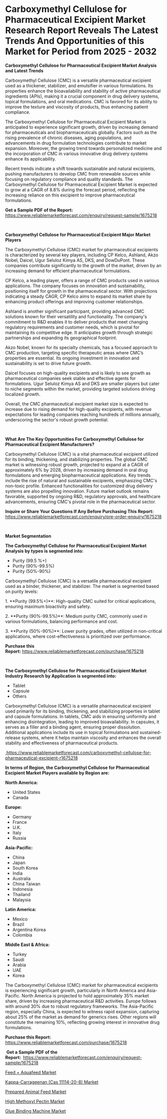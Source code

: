 <p><h1>Carboxymethyl Cellulose for Pharmaceutical Excipient Market Research Report Reveals The Latest Trends And Opportunities of this Market for Period from 2025 - 2032</h1></p><p><strong>Carboxymethyl Cellulose for Pharmaceutical Excipient Market Analysis and Latest Trends</strong></p>
<p><p>Carboxymethyl Cellulose (CMC) is a versatile pharmaceutical excipient used as a thickener, stabilizer, and emulsifier in various formulations. Its properties enhance the bioavailability and stability of active pharmaceutical ingredients (APIs), making it a crucial component in drug delivery systems, topical formulations, and oral medications. CMC is favored for its ability to improve the texture and viscosity of products, thus enhancing patient compliance.</p><p>The Carboxymethyl Cellulose for Pharmaceutical Excipient Market is anticipated to experience significant growth, driven by increasing demand for pharmaceuticals and biopharmaceuticals globally. Factors such as the rising prevalence of chronic diseases, aging populations, and advancements in drug formulation technologies contribute to market expansion. Moreover, the growing trend towards personalized medicine and the incorporation of CMC in various innovative drug delivery systems enhance its applicability.</p><p>Recent trends indicate a shift towards sustainable and natural excipients, pushing manufacturers to develop CMC from renewable sources while focusing on regulatory compliance and quality standards. The Carboxymethyl Cellulose for Pharmaceutical Excipient Market is expected to grow at a CAGR of 8.8% during the forecast period, reflecting the increasing reliance on this excipient to improve pharmaceutical formulations.</p></p>
<p><strong>Get a Sample PDF of the Report:&nbsp;</strong> <a href="https://www.reliablemarketforecast.com/enquiry/request-sample/1675218?utm_campaign=2130&utm_medium=2&utm_source=Github&utm_content=ia&utm_term=25032025&utm_id=carboxymethyl-cellulose-for-pharmaceutical-excipient">https://www.reliablemarketforecast.com/enquiry/request-sample/1675218</a></p>
<p>&nbsp;</p>
<p><strong>Carboxymethyl Cellulose for Pharmaceutical Excipient Major Market Players</strong></p>
<p><p>The Carboxymethyl Cellulose (CMC) market for pharmaceutical excipients is characterized by several key players, including CP Kelco, Ashland, Akzo Nobel, Daicel, Ugur Seluloz Kimya AS, DKS, and DowDuPont. These companies contribute significantly to the growth of the market, driven by an increasing demand for efficient pharmaceutical formulations.</p><p>CP Kelco, a leading player, offers a range of CMC products used in various applications. The company focuses on innovation and sustainability, positioning itself for growth in the pharmaceutical sector. With projections indicating a steady CAGR, CP Kelco aims to expand its market share by enhancing product offerings and improving customer relationships.</p><p>Ashland is another significant participant, providing advanced CMC solutions known for their versatility and functionality. The company's commitment to R&D enables it to deliver products that meet changing regulatory requirements and customer needs, which is pivotal for maintaining its competitive edge. It anticipates growth through strategic partnerships and expanding its geographical footprint.</p><p>Akzo Nobel, known for its specialty chemicals, has a focused approach to CMC production, targeting specific therapeutic areas where CMC’s properties are essential. Its ongoing investment in innovation and sustainability is set to drive future growth.</p><p>Daicel focuses on high-quality excipients and is likely to see growth as pharmaceutical companies seek stable and effective agents for formulations. Ugur Seluloz Kimya AS and DKS are smaller players but cater to niche segments within the market, providing targeted solutions driving localized growth.</p><p>Overall, the CMC pharmaceutical excipient market size is expected to increase due to rising demand for high-quality excipients, with revenue expectations for leading companies reaching hundreds of millions annually, underscoring the sector's robust growth potential.</p></p>
<p>&nbsp;</p>
<p><strong>What Are The Key Opportunities For Carboxymethyl Cellulose for Pharmaceutical Excipient Manufacturers?</strong></p>
<p><p>Carboxymethyl Cellulose (CMC) is a vital pharmaceutical excipient utilized for its binding, thickening, and stabilizing properties. The global CMC market is witnessing robust growth, projected to expand at a CAGR of approximately 6% by 2028, driven by increasing demand in oral drug formulations and emerging biopharmaceutical applications. Key trends include the rise of natural and sustainable excipients, emphasizing CMC's non-toxic profile. Enhanced functionalities for customized drug delivery systems are also propelling innovation. Future market outlook remains favorable, supported by ongoing R&D, regulatory approvals, and healthcare advancements, ensuring CMC's pivotal role in the pharmaceutical sector.</p></p>
<p><strong>Inquire or Share Your Questions If Any Before Purchasing This Report:</strong> <a href="https://www.reliablemarketforecast.com/enquiry/pre-order-enquiry/1675218?utm_campaign=2130&utm_medium=2&utm_source=Github&utm_content=ia&utm_term=25032025&utm_id=carboxymethyl-cellulose-for-pharmaceutical-excipient">https://www.reliablemarketforecast.com/enquiry/pre-order-enquiry/1675218</a></p>
<p>&nbsp;</p>
<p><strong>Market Segmentation</strong></p>
<p><strong>The Carboxymethyl Cellulose for Pharmaceutical Excipient Market Analysis by types is segmented into:</strong></p>
<p><ul><li>Purity (99.5 %+)</li><li>Purity (90%-99.5%)</li><li>Purity (50%-90%)</li></ul></p>
<p><p>Carboxymethyl Cellulose (CMC) is a versatile pharmaceutical excipient used as a binder, thickener, and stabilizer. The market is segmented based on purity levels: </p><p>1. **Purity (99.5%+)**: High-quality CMC suited for critical applications, ensuring maximum bioactivity and safety.</p><p>2. **Purity (90%-99.5%)**: Medium purity CMC, commonly used in various formulations, balancing performance and cost.</p><p>3. **Purity (50%-90%)**: Lower purity grades, often utilized in non-critical applications, where cost-effectiveness is prioritized over performance.</p></p>
<p><strong>Purchase this Report:&nbsp;</strong><a href="https://www.reliablemarketforecast.com/purchase/1675218?utm_campaign=2130&utm_medium=2&utm_source=Github&utm_content=ia&utm_term=25032025&utm_id=carboxymethyl-cellulose-for-pharmaceutical-excipient">https://www.reliablemarketforecast.com/purchase/1675218</a></p>
<p>&nbsp;</p>
<p><strong>The Carboxymethyl Cellulose for Pharmaceutical Excipient Market Industry Research by Application is segmented into:</strong></p>
<p><ul><li>Tablet</li><li>Capsule</li><li>Others</li></ul></p>
<p><p>Carboxymethyl Cellulose (CMC) is a versatile pharmaceutical excipient used primarily for its binding, thickening, and stabilizing properties in tablet and capsule formulations. In tablets, CMC aids in ensuring uniformity and enhancing disintegration, leading to improved bioavailability. In capsules, it serves as a filler and a binding agent, ensuring proper dissolution. Additional applications include its use in topical formulations and sustained-release systems, where it helps maintain viscosity and enhances the overall stability and effectiveness of pharmaceutical products.</p></p>
<p><a href="https://www.reliablemarketforecast.com/carboxymethyl-cellulose-for-pharmaceutical-excipient-r1675218?utm_campaign=2130&utm_medium=2&utm_source=Github&utm_content=ia&utm_term=25032025&utm_id=carboxymethyl-cellulose-for-pharmaceutical-excipient">&nbsp;https://www.reliablemarketforecast.com/carboxymethyl-cellulose-for-pharmaceutical-excipient-r1675218</a></p>
<p><strong>In terms of Region, the Carboxymethyl Cellulose for Pharmaceutical Excipient Market Players available by Region are:</strong></p>
<p>
    <p> <strong> North America: </strong>
        <ul>
            <li>United States</li>
            <li>Canada</li>
        </ul>
        </p> 
    <p> <strong> Europe: </strong>
        <ul>
            <li>Germany</li>
            <li>France</li>
            <li>U.K.</li>
            <li>Italy</li>
            <li>Russia</li>
        </ul>
        </p> 
    <p> <strong> Asia-Pacific: </strong>
        <ul>
            <li>China</li>
            <li>Japan</li>
            <li>South Korea</li>
            <li>India</li>
            <li>Australia</li>
            <li>China Taiwan</li>
            <li>Indonesia</li>
            <li>Thailand</li>
            <li>Malaysia</li>
        </ul>
        </p> 
    <p> <strong> Latin America: </strong>
        <ul>
            <li>Mexico</li>
            <li>Brazil</li>
            <li>Argentina Korea</li>
            <li>Colombia</li>
        </ul>
        </p> 
    <p> <strong> Middle East & Africa: </strong>
        <ul>
            <li>Turkey</li>
            <li>Saudi</li>
            <li>Arabia</li>
            <li>UAE</li>
            <li>Korea</li>
        </ul>
    </p>
    </p>
<p><p>The Carboxymethyl Cellulose (CMC) market for pharmaceutical excipients is experiencing significant growth, particularly in North America and Asia-Pacific. North America is projected to hold approximately 35% market share, driven by increasing pharmaceutical R&D activities. Europe follows with around 30% due to robust regulatory frameworks. The Asia-Pacific region, especially China, is expected to witness rapid expansion, capturing about 25% of the market as demand for generics rises. Other regions will constitute the remaining 10%, reflecting growing interest in innovative drug formulations.</p></p>
<p><strong>Purchase this Report: </strong><a href="https://www.reliablemarketforecast.com/purchase/1675218?utm_campaign=2130&utm_medium=2&utm_source=Github&utm_content=ia&utm_term=25032025&utm_id=carboxymethyl-cellulose-for-pharmaceutical-excipient">https://www.reliablemarketforecast.com/purchase/1675218</a></p>
<p>&nbsp;<strong>Get a Sample PDF of the Report:&nbsp;&nbsp;</strong><a href="https://www.reliablemarketforecast.com/enquiry/request-sample/1675218?utm_campaign=2130&utm_medium=2&utm_source=Github&utm_content=ia&utm_term=25032025&utm_id=carboxymethyl-cellulose-for-pharmaceutical-excipient">https://www.reliablemarketforecast.com/enquiry/request-sample/1675218</a></p>
<p><strong></strong></p>
<p><p><a href="https://github.com/asoauoldag3n/Market-Research-Report-List-1/blob/main/feed-aquafeed-market.md?utm_campaign=2130&utm_medium=2&utm_source=Github&utm_content=ia&utm_term=25032025&utm_id=carboxymethyl-cellulose-for-pharmaceutical-excipient">Feed + Aquafeed Market</a></p><p><a href="https://github.com/casalalimo40/Market-Research-Report-List-1/blob/main/kappa-carrageenan-cas-11114-20-8-market.md?utm_campaign=2130&utm_medium=2&utm_source=Github&utm_content=ia&utm_term=25032025&utm_id=carboxymethyl-cellulose-for-pharmaceutical-excipient">Kappa-Carrageenan (Cas 11114-20-8) Market</a></p><p><a href="https://github.com/phillpfantis/Market-Research-Report-List-1/blob/main/prepared-animal-feed-market.md?utm_campaign=2130&utm_medium=2&utm_source=Github&utm_content=ia&utm_term=25032025&utm_id=carboxymethyl-cellulose-for-pharmaceutical-excipient">Prepared Animal Feed Market</a></p><p><a href="https://github.com/careymartta6/Market-Research-Report-List-1/blob/main/high-methoxyl-pectin-market.md?utm_campaign=2130&utm_medium=2&utm_source=Github&utm_content=ia&utm_term=25032025&utm_id=carboxymethyl-cellulose-for-pharmaceutical-excipient">High Methoxyl Pectin Market</a></p><p><a href="https://github.com/stuwinawisa/Market-Research-Report-List-1/blob/main/glue-binding-machine-market.md?utm_campaign=2130&utm_medium=2&utm_source=Github&utm_content=ia&utm_term=25032025&utm_id=carboxymethyl-cellulose-for-pharmaceutical-excipient">Glue Binding Machine Market</a></p></p>